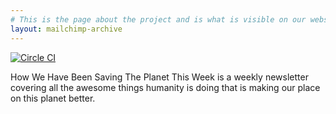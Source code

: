 ```yaml
---
# This is the page about the project and is what is visible on our website at http://howwehavebeensavingtheplanetthisweek.com
layout: mailchimp-archive
---
```


[![Circle CI](https://circleci.com/gh/newatoms/hwhbstptw.svg?style=svg)](https://circleci.com/gh/newatoms/hwhbstptw)

How We Have Been Saving The Planet This Week is a weekly newsletter covering all the awesome things humanity is doing that is making our place on this planet better.
